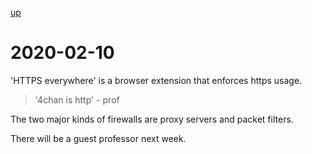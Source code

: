 [up](./index.html)

# 2020-02-10

'HTTPS everywhere' is a browser extension that enforces https usage.

> '4chan is http' - prof

The two major kinds of firewalls are proxy servers and packet filters.

There will be a guest professor next week.
